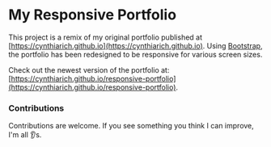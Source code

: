 # My Responsive Portfolio

This project is a remix of my original portfolio published at [https://cynthiarich.github.io](https://cynthiarich.github.io). Using [Bootstrap](https://getbootstrap.com/), the portfolio has been redesigned to be responsive for various screen sizes.

Check out the newest version of the portfolio at: [https://cynthiarich.github.io/responsive-portfolio](https://cynthiarich.github.io/responsive-portfolio).

### Contributions

Contributions are welcome. If you see something you think I can improve, I'm all :ear:s.
